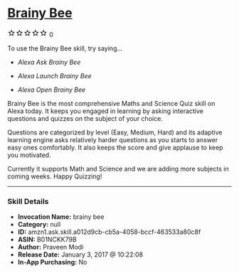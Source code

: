 # [Brainy Bee](http://alexa.amazon.com/#skills/amzn1.ask.skill.a012d9cb-cb5a-4058-bccf-463533a80c8f)
![0 stars](../../images/ic_star_border_black_18dp_1x.png)![0 stars](../../images/ic_star_border_black_18dp_1x.png)![0 stars](../../images/ic_star_border_black_18dp_1x.png)![0 stars](../../images/ic_star_border_black_18dp_1x.png)![0 stars](../../images/ic_star_border_black_18dp_1x.png) 0

To use the Brainy Bee skill, try saying...

* *Alexa Ask Brainy Bee*

* *Alexa Launch Brainy Bee*

* *Alexa Open Brainy Bee*

Brainy Bee is the most comprehensive Maths and Science Quiz skill on Alexa today. It keeps you engaged in learning by asking interactive questions and quizzes on the subject of your choice.

Questions are categorized by level (Easy, Medium, Hard) and its adaptive learning engine asks relatively harder questions as you starts to answer easy ones comfortably. It also keeps the score and give applause to keep you motivated.

Currently it supports Math and Science and we are adding more subjects in coming weeks. Happy Quizzing!

***

### Skill Details

* **Invocation Name:** brainy bee
* **Category:** null
* **ID:** amzn1.ask.skill.a012d9cb-cb5a-4058-bccf-463533a80c8f
* **ASIN:** B01NCKK79B
* **Author:** Praveen Modi
* **Release Date:** January 3, 2017 @ 10:22:08
* **In-App Purchasing:** No
